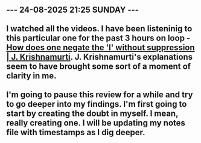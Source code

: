 <b>--- 24-08-2025 21:25 SUNDAY ---</b>
<br/><br/>
I watched all the videos. I have been listeninig to this particular one for the past 3 hours on loop - [How does one negate the 'I' without suppression | J. Krishnamurti](https://www.youtube.com/watch?v=TRNmh1zVFgE). J. Krishnamurti's explanations seem to have brought some sort of a moment of clarity in me.
<br/><br/>
I'm going to pause this review for a while and try to go deeper into my findings. I'm first going to start by creating the doubt in myself. I mean, really creating one. I will be updating my notes file with timestamps as I dig deeper.
<br/><br/>
-----------------------------